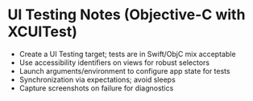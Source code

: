 # UI Testing Notes (Objective-C with XCUITest)

- Create a UI Testing target; tests are in Swift/ObjC mix acceptable
- Use accessibility identifiers on views for robust selectors
- Launch arguments/environment to configure app state for tests
- Synchronization via expectations; avoid sleeps
- Capture screenshots on failure for diagnostics
